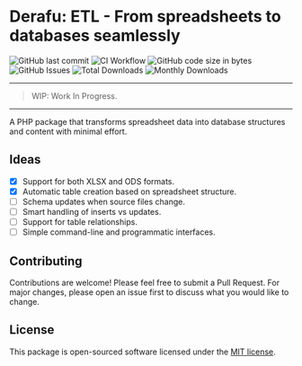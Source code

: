 # Derafu: ETL - From spreadsheets to databases seamlessly

![GitHub last commit](https://img.shields.io/github/last-commit/derafu/etl/main)
![CI Workflow](https://github.com/derafu/etl/actions/workflows/ci.yml/badge.svg?branch=main&event=push)
![GitHub code size in bytes](https://img.shields.io/github/languages/code-size/derafu/etl)
![GitHub Issues](https://img.shields.io/github/issues-raw/derafu/etl)
![Total Downloads](https://poser.pugx.org/derafu/etl/downloads)
![Monthly Downloads](https://poser.pugx.org/derafu/etl/d/monthly)

---
> WIP: Work In Progress.
---

A PHP package that transforms spreadsheet data into database structures and content with minimal effort.

## Ideas

- [X] Support for both XLSX and ODS formats.
- [X] Automatic table creation based on spreadsheet structure.
- [ ] Schema updates when source files change.
- [ ] Smart handling of inserts vs updates.
- [ ] Support for table relationships.
- [ ] Simple command-line and programmatic interfaces.

## Contributing

Contributions are welcome! Please feel free to submit a Pull Request. For major changes, please open an issue first to discuss what you would like to change.

## License

This package is open-sourced software licensed under the [MIT license](https://opensource.org/licenses/MIT).

